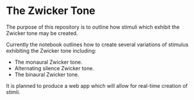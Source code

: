# The Zwicker Tone
The purpose of this repository is to outline how stimuli which exhibit the Zwicker tone may be created. 

Currently the notebook outlines how to create several variations of stimulus exhibiting the Zwicker tone including:
- The monaural Zwicker tone.
- Alternating silence Zwicker tone.
- The binaural Zwicker tone.

It is planned to produce a web app which will allow for real-time creation of stimli.
